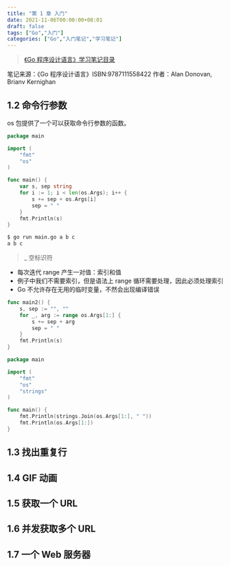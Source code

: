 ```yaml
---
title: "第 1 章 入门"
date: 2021-11-06T00:00:00+08:01
draft: false
tags: ["Go","入门"]
categories: ["Go","入门笔记","学习笔记"]
---
```


> [《Go 程序设计语言》学习笔记目录](../dir)

笔记来源：《Go 程序设计语言》ISBN:9787111558422 作者：Alan Donovan, Brianv Kernighan

## 1.2 命令行参数


os 包提供了一个可以获取命令行参数的函数。

```go
package main

import (
	"fmt"
	"os"
)

func main() {
	var s, sep string
	for i := 1; i < len(os.Args); i++ {
		s += sep + os.Args[i]
		sep = " "
	}
	fmt.Println(s)
}
```

```cmd
$ go run main.go a b c
a b c
```

> _ 空标识符

- 每次迭代 range 产生一对值：索引和值
- 例子中我们不需要索引，但是语法上 range 循环需要处理，因此必须处理索引
- Go 不允许存在无用的临时变量，不然会出现编译错误

```go
func main2() {
	s, sep := "", ""
	for _, arg := range os.Args[1:] {
		s += sep + arg
		sep = " "
	}
	fmt.Println(s)
}
```

```go
package main

import (
	"fmt"
	"os"
	"strings"
)

func main() {
	fmt.Println(strings.Join(os.Args[1:], " "))
	fmt.Println(os.Args[1:])
}
```

## 1.3 找出重复行

## 1.4 GIF 动画

## 1.5 获取一个 URL

## 1.6 并发获取多个 URL

## 1.7 一个 Web 服务器